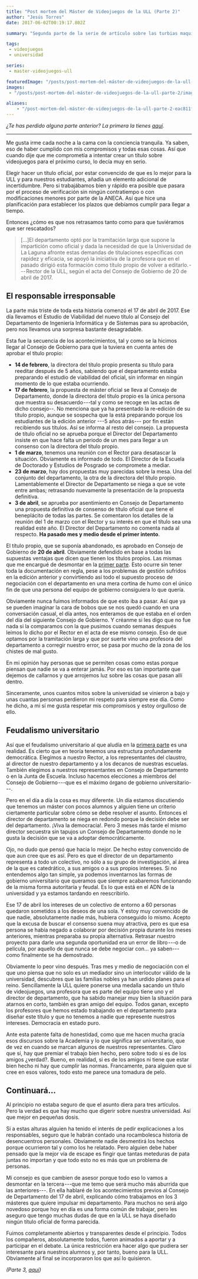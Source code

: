 ```yaml
---
title: "Post mortem del Máster de Videojuegos de la ULL (Parte 2)"
author: "Jesús Torres"
date: 2017-06-02T00:19:17.802Z

summary: "Segunda parte de la serie de artículo sobre las turbias maquinaciones entorno al Máster de Videojuegos de la ULL en 2017."

tags:
 - videojuegos
 - universidad

series:
 - master-videojuegos-ull

featuredImage: "/posts/post-mortem-del-máster-de-videojuegos-de-la-ull-parte-2/images/featured.jpg" 
images:
 - "/posts/post-mortem-del-máster-de-videojuegos-de-la-ull-parte-2/images/1.jpg" 

aliases:
    - "/post-mortem-del-máster-de-videojuegos-de-la-ull-parte-2-eac811fe9245"
---
```


_¿Te has perdido alguna parte anterior? La primera la tienes [aquí](https://medium.com/p/c0c48b2305f8/)._

____

Me gusta irme cada noche a la cama con la conciencia tranquila.
Ya saben, eso de haber cumplido con mis compromisos y todas esas cosas.
Así que cuando dije que me comprometía a intentar crear un título sobre videojuegos para el próximo curso, lo decía muy en serio.

Elegir hacer un título oficial, por estar convencido de que es lo mejor para la ULL y para nuestros estudiantes, añadía un elemento adicional de incertidumbre.
Pero si trabajábamos bien y rápido era posible que pasara por el proceso de verificación sin ningún contratiempo o con modificaciones menores por parte de la ANECA.
Así que hice una planificación para establecer los plazos que debíamos cumplir para llegar a tiempo.

Entonces ¿cómo es que nos retrasamos tanto como para que tuviéramos que ser rescatados?

> [...]El departamento optó por la tramitación larga que supone la impartición como oficial y dada la necesidad de que la Universidad de La Laguna afronte estas demandas de titulaciones específicas con rapidez y eficacia, se apoyó la iniciativa de la profesora que en el pasado dirigió esta formación como título propio de volver a editarlo. --- Rector de la ULL, según el acta del Consejo de Gobierno de 20 de abril de 2017.

## El responsable irresponsable

La parte más triste de toda esta historia comenzó el 17 de abril de 2017.
Ese día llevamos el Estudio de Viabilidad del nuevo título al Consejo del Departamento de Ingeniería Informática y de Sistemas para su aprobación, pero nos llevamos una sorpresa bastante desagradable.

Esta fue la secuencia de los acontecimientos, tal y como se la hicimos llegar al Consejo de Gobierno para que la tuviera en cuenta antes de aprobar el título propio:

* **14 de febrero**, la directora del título propio presenta su título para reeditar después de 5 años, sabiendo que el departamento estaba preparando el estudio de viabilidad del oficial, sin informar en ningún momento de lo que estaba ocurriendo.
* **17 de febrero**, la propuesta de máster oficial se lleva al Consejo de Departamento, donde la directora del título propio es la única persona que muestra su desacuerdo ---tal y como se recoge en las actas de dicho consejo--.
No menciona que ya ha presentado la re-edición de su título propio, aunque se sospecha que la está preparando porque los estudiantes de la edición anterior ---5 años atrás--- por fin están recibiendo sus títulos.
Así se informa al resto del consejo.
La propuesta de título oficial no se aprueba porque el Director del Departamento insiste en que hace falta un periodo de un mes para llegar a un consenso con la directora del título propio.
* **1 de marzo**, tenemos una reunión con el Rector para desatascar la situación.
Obviamente es informado de todo.
El Director de la Escuela de Doctorado y Estudios de Posgrado se compromete a mediar.
* **23 de marzo**, hay dos propuestas muy parecidas sobre la mesa.
Una del conjunto del departamento, la otra de la directora del título propio.
Lamentablemente el Director de Departamento se niega a que se vote entre ambas; retrasando nuevamente la presentación de la propuesta definitiva.
* **3 de abril**, se aprueba por asentimiento en Consejo de Departamento una propuesta definitiva de consenso de título oficial que tiene el beneplácito de todas las partes.
Se comentaron los detalles de la reunión del 1 de marzo con el Rector y su interés en que el título sea una realidad este año.
El Director del Departamento no comenta nada al respecto.
**Ha pasado mes y medio desde el primer intento**.

El título propio, que se suponía abandonado, es aprobado en Consejo de Gobierno de **20 de abril**.
Obviamente defendido en base a todas las supuestas ventajas que dicen que tienen los títulos propios.
Las mismas que me encargué de desmontar en la [primer parte](/post/post-mortem-del-máster-de-videojuegos-de-la-ull-parte-1).
Esto ocurre sin tener toda la documentación en regla, pese a los problemas de gestión sufridos en la edición anterior y convirtiendo así todo el supuesto proceso de negociación con el departamento en una mera cortina de humo con el único fin de que una persona del equipo de gobierno consiguiera lo que quería.

Obviamente nunca fuimos informados de que esto iba a pasar.
Así que ya se pueden imaginar la cara de bobos que se nos quedó cuando en una conversación casual, el día antes, nos enteramos de que estaba en el orden del día del siguiente Consejo de Gobierno.
Y créanme si les digo que no fue nada si la comparamos con la que pusimos cuando semanas después leímos lo dicho por el Rector en el acta de ese mismo consejo.
Eso de que optamos por la tramitación larga y que por suerte vino una profesora del departamento a corregir nuestro error, se pasa por mucho de la zona de los chistes de mal gusto.

En mi opinión hay personas que se permiten cosas como estas porque piensan que nadie se va a enterar jamás.
Por eso es tan importante que dejemos de callarnos y que arrojemos luz sobre las cosas que pasan allí dentro.

Sinceramente, unos cuantos mitos sobre la universidad se vinieron a bajo y unas cuantas personas perdieron mi respeto para siempre ese día.
Como he dicho, a mi sí me gusta respetar mis compromisos y estoy orgulloso de ello.

## Feudalismo universitario

Así que el feudalismo universitario al que aludía en la [primera parte](/post/post-mortem-del-máster-de-videojuegos-de-la-ull-parte-1) es una realidad.
Es cierto que en teoría tenemos una estructura profundamente democrática.
Elegimos a nuestro Rector, a los representantes del claustro, al director de nuestro departamento y a los decanos de nuestras escuelas.
También elegimos a nuestros representantes en Consejo de Departamento o en la Junta de Escuela.
Incluso hacemos elecciones a miembros del Consejo de Gobierno ---que es el máximo órgano de gobierno universitario---.

Pero en el día a día la cosa es muy diferente.
Un día estamos discutiendo que tenemos un máster con pocos alumnos y alguien tiene un criterio ciertamente particular sobre cómo se debe resolver el asunto.
Entonces el director de departamento se niega en redondo porque la decisión debe ser del departamento.
¡Viva la democracia!.
Pero 3 meses más tarde el mismo director secuestra sin tapujos un Consejo de Departamento donde no le gusta la decisión que se va a adoptar democráticamente.

Ojo, no dudo que pensó que hacia lo mejor.
De hecho estoy convencido de que aun cree que es así.
Pero es que el director de un departamento representa a todo un colectivo, no sólo a su grupo de investigación, al área de la que es catedrático, a sus amigos o a sus propios intereses.
Si no entendemos algo tan simple, ya podemos inventarnos las formas de gobierno universitario que queramos que siempre acabaremos funcionando de la misma forma autoritaria y feudal.
Es lo que está en el ADN de la universidad y ya estamos tardando en reescribirlo.

Ese 17 de abril los intereses de un colectivo de entorno a 60 personas quedaron sometidos a los deseos de una sola.
Y estoy muy convencido de que nadie, absolutamente nadie más, hubiera conseguido lo mismo.
Acepto que la excusa de buscar el consenso suena muy atractiva, pero es que esa persona se había negado a colaborar por decisión propia durante los meses anteriores, mientras preparaba su propia alternativa.
Retrasar nuestro proyecto para darle una segunda oportunidad era un error de libro ---o de película, por aquello de que nunca se debe negociar con... ya saben--- como finalmente se ha demostrado.

Obviamente lo peor vino después.
Tras mes y medio de negociación con el que uno piensa que no solo es un mediador sino un interlocutor válido de la universidad, descubres que las familias nobles ya han urdido planes para el reino.
Sencillamente la ULL quiere ponerse una medalla sacando un título de videojuegos, una profesora que es parte del equipo tiene uno y el director de departamento, que ha sabido manejar muy bien la situación para atarnos en corto, también es gran amigo del equipo.
Todos ganan, excepto los profesores que hemos estado trabajando en el departamento para diseñar este título y que no tenemos a nadie que represente nuestros intereses.
Democracia en estado puro.

Ante esta patente falta de honestidad, como que me hacen mucha gracia esos discursos sobre la Academia y lo que significa ser universitario, que de vez en cuando se marcan algunos de nuestros representantes.
Claro que sí, hay que premiar el trabajo bien hecho, pero sobre todo si es de los amigos ¿verdad?.
Bueno, en realidad, si es de los amigos ni tiene que estar bien hecho ni hay que cumplir las normas.
Francamente, para alguien que si cree en esos valores, todo esto me parece una tomadura de pelo.

## Continuará...

Al principio no estaba seguro de que el asunto diera para tres artículos.
Pero la verdad es que hay mucho que digerir sobre nuestra universidad.
Así que mejor en pequeñas dosis.

Si a estas alturas alguien ha tenido el interés de pedir explicaciones a los responsables, seguro que le habrán contado una rocambolesca historia de desencuentros personales.
Obviamente nadie desmentirá los hechos porque ocurrieron tal y como los he relatado.
Pero alguien debe haber pensado que la mejor vía de escape es fingir que tantas meteduras de pata juntas no importan y que todo esto no es más que un problema de personas.

Mi consejo es que cambien de asesor porque todo eso lo vamos a desmontar en la tercera ---que me temo que será mucho más aburrida que las anteriores---.
En ella hablaré de los acontecimientos previos al Consejo de Departamento del 17 de abril, explicando cómo trabajamos en los 3 másteres que quiere impulsar mi departamento.
Para muchos no será algo novedoso porque hoy en día es una forma común de trabajar, pero les aseguro que tengo muchas dudas de que en la ULL se haya diseñado ningún título oficial de forma parecida.

Fuimos completamente abiertos y transparentes desde el principio.
Todos los compañeros, absolutamente todos, fueron animados a aportar y a participar en el debate.
La única restricción era hacer algo que pudiera ser interesante para nuestros alumnos y, por tanto, bueno para la ULL.
Obviamente al final se incorporaron los que así lo quisieron.

_(Parte 3, [aquí](/posts/post-mortem-del-máster-de-videojuegos-de-la-ull-parte-3/))_
